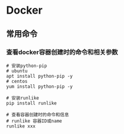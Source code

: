 # Docker

## 常用命令

### 查看docker容器创建时的命令和相关参数

``` shell
# 安装python-pip
# ubuntu
apt install python-pip -y
# centos
yum install python-pip -y

# 安装runlike
pip install runlike

# 查看容器创建时的命令和信息
# runlike 容器ID或name
runlike xxx

```
